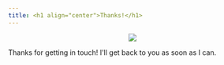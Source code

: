 ```yaml
---
title: <h1 align="center">Thanks!</h1>
---
```


<p align="center"><img src="/uploads/Terrarium%20GIF.gif" align="middle">

Thanks for getting in touch! I'll get back to you as soon as I can.</p>